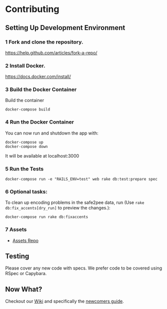 # Contributing

## Setting Up Development Environment

### 1 Fork and clone the repository.
https://help.github.com/articles/fork-a-repo/

### 2 Install Docker.
https://docs.docker.com/install/

### 3 Build the Docker Container
Build the container
```
docker-compose build
```

### 4 Run the Docker Container

You can now run and shutdown the app with:
```
docker-compose up
docker-compose down
```

It will be available at localhost:3000

### 5 Run the Tests
```
docker-compose run -e "RAILS_ENV=test" web rake db:test:prepare spec
```

### 6 Optional tasks:
To clean up encoding problems in the safe2pee data, run (Use `rake db:fix_accents[dry_run]` to preview the changes.):
```
docker-compose run rake db:fixaccents
```

### 7 Assets
* [Assets Repo](https://github.com/RefugeRestrooms/refuge_assets)

## Testing

Please cover any new code with specs. We prefer code to be covered using RSpec or Capybara.

## Now What?
Checkout our [Wiki](https://github.com/RefugeRestrooms/refugerestrooms/wiki) and specifically the [newcomers guide](https://github.com/RefugeRestrooms/refugerestrooms/wiki/Maintainers'-Manual-%5C--Newcomers'-Guide).
